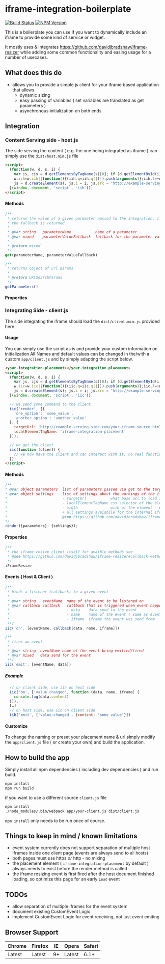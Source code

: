 # iframe-integration-boilerplate
[![Build Status](https://api.travis-ci.org/sparwelt/iframe-integration-boilerplate.png?branch=master)](https://travis-ci.org/sparwelt/iframe-integration-boilerplate)
[![NPM Version](https://badge.fury.io/js/%40sparwelt%2Fiframe-integration-boilerplate.svg)](https://www.npmjs.com/package/@sparwelt/iframe-integration-boilerplate)


This is a boilerplate you can use if you want to dynamically include an iframe to provide some kind of service or widget.

It mostly uses & integrates https://github.com/davidjbradshaw/iframe-resizer while adding some common functionality and easing usage for a number of usecases.

## What does this do

* allows you to provide a simple js client for your iframe based application that allows
    * dynamic sizing
    * easy passing of variables ( set variables are translated as get parameters )
    * asynchronous initialization on both ends

## Integration

### Content Serving side - host.js

The side serving the content ( e.g. the one being integrated as iframe ) can simply use the `dist/host.min.js` file

```html
<script>
  (function(w, d, s, i) {
    var js, cjs = d.getElementsByTagName(s)[0]; if (d.getElementById(i)) return;
    w.iih=w.iih||function(){(iih.q=iih.q||[]).push(arguments)};iih.l=+new Date;
    js = d.createElement(s); js.i = i; js.src = "http://example-serving-side.com/dist/host.min.js"; cjs.parentNode.insertBefore(js, cjs);
  }(window, document, 'script', 'iih'));
</script>
```
#### Methods
```javascript
/**
 * returns the value of a given parmaeter apssed to the integration, if none can be found,
 * the fallback is returned
 * 
 * @var string   parameterName           name of a parameter
 * @var mixed    parameterValueFallback  fallback for the parameter value you wanna get
 * 
 * @return mixed
 */
get(parameterName, parameterValueFallback)

/**
 * returns object of url params
 * 
 * @return URLSearchParams 
 */
getParameters()
```

#### Properties

### Integrating Side - client.js

The side integrating the iframe should load the `dist/client.min.js` provided here.

#### Usage
You can simply use the script as is and provide your custom information on initialization
All Names and default values can be changed in the/with a custom `app/client.js` and by simply adapting the script below.  
```html
<your-integration-placement></your-integration-placement>
<script>
  (function(w, d, s, i) {
    var js, cjs = d.getElementsByTagName(s)[0]; if (d.getElementById(i)) return;
    w.iic=w.iic||function(){(iic.q=iic.q||[]).push(arguments)};iic.l=+new Date;
    js = d.createElement(s); js.i = i; js.src = "http://example-serving-side.com/dist/client.min.js"; cjs.parentNode.insertBefore(js, cjs);
  }(window, document, 'script', 'iic'));

  // we send some command to the client
  iic('render', [{
    'one_option': 'some_value',
    'another_option': 'another_value'
  }, {
    targetUrl: 'http://example-serving-side.com/your-iframe-source.html',
    localElementTagName: 'iframe-integration-placement'
  }]);

  // we get the client
  iic(function (client) {
    // we now have the client and can interact with it, no real functionality here as of now
  });
</script>
```
#### Methods
```javascript
/**
* @var object parameters  list of parameters passed via get to the target page
* @var object settings    list of settings about the workings of the iframe, all those default values can be set so this is for overriding & testing
*                         - targetUrl           what base url to load in the iframe
*                         - localElementTagName css selector of the element to transform
*                         - width               with of the element - default 100%
*                         + all settings avaiabile for the internal iframe resizer
*                         @see https://github.com/davidjbradshaw/iframe-resizer#options
*/
render({parameters}, {settings});
```
#### Properties
```javascript
/**
 * the iframe resize client itself for avaible methods see
 * @see https://github.com/davidjbradshaw/iframe-resizer#callback-methods
 */
iFrameResize
```

#### Events ( Host & Client )
```javascript
/**
 * binds a listener (callback) to a given event
 *  
 * @var string   eventName  name of the event to be listened on
 * @var callback callback   callback that is triggered when event happens
 *                          - data    data send to the event
 *                          - name    name of the event ( same as eventName )
 *                          - iframe  iframe the event was send from
 **/
iic('on', [eventName, callback(data, name, iframe)])

/**
 * fires an event
 * 
 * @var string  eventName name of the event being emitted/fired
 * @var mixed   data send for the event
 **/
iic('emit', [eventName, data])
```
##### Example
```javascript
  // on client side, use iih on host side  
  iic('on', ['value.changed', function (data, name, iframe) {
    console.log(data.content)
  }]);
  […]
  // on host side, use iic on client side
  iih('emit', ['value.changed', {content: 'some value'}])
```

#### Customize
To change the naming or preset your placement name & url simply modify the `app/client.js` file ( or create your own) and build the application.

## How to build the app
Simply install all npm dependencies ( including dev dependencies ) and run build.

```bash
npm install
npm run build
```
if you want to use a different source `client.js` file
```bash
npm install
./node_modules/.bin/webpack app/your-client.js dist/client.js
```
`npm install` only needs to be run once of course.

## Things to keep in mind / known limitations
* event system currently does not support separation of multiple host iframes inside one client page (events are always send to all hosts)
* both pages must use https *or* http - no mixing
* the placement element ( `iframe-integration-placement` by default ) always needs to exist before the render method is called
* the iframe resizing event is first fired after the host document finished loading, so optimize this page for an early `Load` event 

## TODOs
* allow separation of multiple iframes for the event system
* document existing CustomEvent Logic
* implement CustomEvent Logic for event receiving, not just event emiting


## Browser Support

Chrome|Firefox|IE|Opera|Safari
--- | --- | --- | --- | --- |
Latest|Latest|9+|Latest|6.1+|